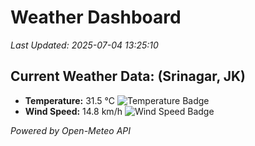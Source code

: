 
# Weather Dashboard

_Last Updated: 2025-07-04 13:25:10_

## Current Weather Data: (Srinagar, JK)
- **Temperature:** 31.5 °C ![Temperature Badge](https://img.shields.io/badge/Temperature-High%20Temp-orange)
- **Wind Speed:** 14.8 km/h ![Wind Speed Badge](https://img.shields.io/badge/Wind%20Speed-Light%20Wind-blue)

*Powered by Open-Meteo API*
